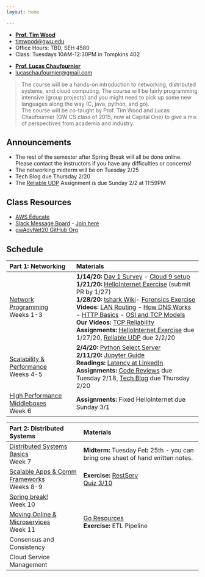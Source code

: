 ```yaml
---
layout: home

---
```

<div class="wrapper" markdown="0"><div class="footer-col-wrapper">
<div class="footer-col two-col-1">
    <ul class="contact-list">
        <li><a href="https://faculty.cs.gwu.edu/timwood/"><b>Prof. Tim Wood</b></a></li>
        <li><a href="mailto:timwood@gwu.edu">timwood@gwu.edu</a></li>
        <li>Office Hours: TBD, SEH 4580</li>
        <li>Class: Tuesdays 10AM-12:30PM in Tompkins 402</li>
    </ul>
</div>
<div class="footer-col two-col-2">
    <ul class="contact-list">
        <li><a href="https://www.linkedin.com/in/lucas-ch"><b>Prof. Lucas Chaufournier</b></a></li>
        <li><a href="mailto:lucaschaufournier@gmail.com">lucaschaufournier@gmail.com</a></li>
    </ul>
    </div>
</div></div>

>  The course will be a hands-on introduction to networking, distributed systems, and cloud computing.  The course will be fairly programming intensive (group projects) and you might need to pick up some new languages along the way (C, java, python, and go). <br>
> The course will be co-taught by Prof. Tim Wood and Lucas Chaufournier (GW CS class of 2015, now at Capital One) to give a mix of perspectives from academia and industry.



## Announcements ##
 - The rest of the semester after Spring Break will all be done online. Please contact the instructors if you have any difficulties or concerns!
 - The networking midterm will be on Tuesday 2/25
 - Tech Blog due Thursday 2/20
 - The [Reliable UDP](/assignments/reliable-udp)  Assignment is due Sunday 2/2 at 11:59PM

## Class Resources ##
 - [AWS Educate](https://www.awseducate.com) 
 - [Slack Message Board](https://gwadvnet20.slack.com) - [Join here](https://join.slack.com/t/gwadvnet20/shared_invite/enQtODkxMjAwOTE3NTA4LWQ0ZWI0YzAyZjRmYTBmOThjYWEzNWQ2YjcxOGNlZWQzZmEyZDBkNzRlNTVlMTM4MjZlZTViZmM1MDIwNjU4MTc)
 - [gwAdvNet20 GitHub Org](https://github.com/gwAdvNet20)

## Schedule  ##

<div style="font-size:90%">

| Part 1: Networking | Materials |
|:---  |:--- |
| [Network Programming](/slides/1-network-programming.pdf) <br> Weeks 1-3 | **1/14/20:** [Day 1 Survey](https://forms.gle/jPAQtEpsTajsiC4y7) - [Cloud 9 setup](/c9/) <br> **1/21/20:** [HelloInternet Exercise](https://github.com/gwAdvNet20/HelloInternet) (submit PR by 1/27) <br> **1/28/20:** [tshark Wiki](/wiki/tshark)- [Forensics Exercise](/forensics/) <br> **Videos:** [LAN Routing](https://youtu.be/XP61HtbGPbA) - [How DNS Works](https://youtu.be/S8G63sJPPj0) - [HTTP Basics](https://youtu.be/LZJNj-HHfII) - [OSI and TCP Models](https://youtu.be/i9RL5jD9cTI) <br>**Our Videos:** [TCP Reliability](https://expl.ai/YHVVJHG)<br> **Assignments:** [HelloInternet Exercise](https://github.com/gwAdvNet20/HelloInternet) due 1/27/20, [Reliable UDP](/assignments/reliable-udp) due 2/2/20 |
| [Scalability & Performance](/slides/2-scalability-performance.pdf) <br> Weeks 4-5 | **2/4/20:** [Python Select Server](/code/selectserver.py) <br> **2/11/20:** [Jupyter Guide](wiki/jupyter/) <br> **Readings:** [Latency at LinkedIn](https://engineering.linkedin.com/performance/who-moved-my-99th-percentile-latency) <br> **Assignments:** [Code Reviews](/assignments/helloInternet/) due Tuesday 2/18, [Tech Blog](/assignments/technical-blog/) due Thursday 2/20 |
| [High Performance Middleboxes](/slides/3-middleboxes.pdf) <br> Week 6 | **Assignments:** Fixed HelloInternet due Sunday 3/1|

| Part 2: Distributed Systems | Materials
|:---  |:--- |
| [Distributed Systems Basics](/slides/4-dist-sys-intro.pdf) <br>Week 7| **Midterm:** Tuesday Feb 25th - you can bring one sheet of hand written notes. |
| [Scalable Apps & Comm Frameworks](5-microservices.pdf) <br>Weeks 8-9 | **Exercise:** [RestServ](/assignments/httprest) <br> [Quiz 3/10](https://forms.gle/Pn6s8wP8hQG2oitp9)|
| [Spring break!]() <br> Week 10 | |
| [Moving Online & Microservices]() <br> Week 11 | [Go Resources](/wiki/go/) <br> **Exercise:** ETL Pipeline |
| Consensus and Consistency | | 
| Cloud Service Management | | 

</div>
